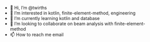 - 👋 Hi, I’m @twirths
- 👀 I’m interested in kotlin, finite-element-method, engineering
- 🌱 I’m currently learning kotlin and database
- 💞️ I’m looking to collaborate on beam analysis with finite-element-method
- 📫 How to reach me email

<!---
twirths/twirths is a ✨ special ✨ repository because its `README.md` (this file) appears on your GitHub profile.
You can click the Preview link to take a look at your changes.
--->
